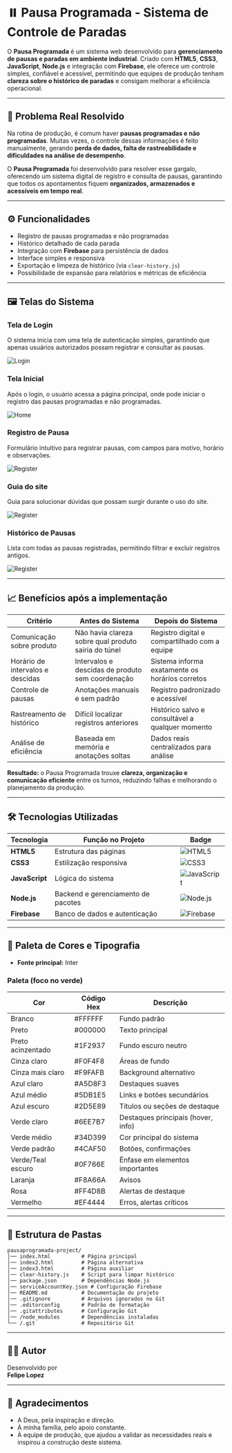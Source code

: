 # ⏸️ Pausa Programada - Sistema de Controle de Paradas

O **Pausa Programada** é um sistema web desenvolvido para **gerenciamento de pausas e paradas em ambiente industrial**. Criado com **HTML5**, **CSS3**, **JavaScript**, **Node.js** e integração com **Firebase**, ele oferece um controle simples, confiável e acessível, permitindo que equipes de produção tenham **clareza sobre o histórico de paradas** e consigam melhorar a eficiência operacional.

---

## 🧩 Problema Real Resolvido

Na rotina de produção, é comum haver **pausas programadas e não programadas**. Muitas vezes, o controle dessas informações é feito manualmente, gerando **perda de dados, falta de rastreabilidade e dificuldades na análise de desempenho**.

O **Pausa Programada** foi desenvolvido para resolver esse gargalo, oferecendo um sistema digital de registro e consulta de pausas, garantindo que todos os apontamentos fiquem **organizados, armazenados e acessíveis em tempo real**.

---

## ⚙️ Funcionalidades

- Registro de pausas programadas e não programadas  
- Histórico detalhado de cada parada  
- Integração com **Firebase** para persistência de dados  
- Interface simples e responsiva  
- Exportação e limpeza de histórico (via `clear-history.js`)  
- Possibilidade de expansão para relatórios e métricas de eficiência  

---

## 🖼️ Telas do Sistema

### Tela de Login  
O sistema inicia com uma tela de autenticação simples, garantindo que apenas usuários autorizados possam registrar e consultar as pausas.  

![Login](assets/image/screenshots/login.png)  

### Tela Inicial  
Após o login, o usuário acessa a página principal, onde pode iniciar o registro das pausas programadas e não programadas.  

![Home](assets/image/screenshots/home.png) 

### Registro de Pausa  
Formulário intuitivo para registrar pausas, com campos para motivo, horário e observações.  

![Register](assets/image/screenshots/register.png) 

### Guia do site 
Guia para solucionar dúvidas que possam surgir durante o uso do site.

![Register](assets/image/screenshots/guide.png) 

### Histórico de Pausas  
Lista com todas as pausas registradas, permitindo filtrar e excluir registros antigos.  

![Register](assets/image/screenshots/history.png)  

---

## 📈 Benefícios após a implementação

| Critério                           | Antes do Sistema                                   | Depois do Sistema                                |
|-----------------------------------|----------------------------------------------------|------------------------------------------------|
| Comunicação sobre produto          | Não havia clareza sobre qual produto sairia do túnel | Registro digital e compartilhado com a equipe   |
| Horário de intervalos e descidas   | Intervalos e descidas de produto sem coordenação   | Sistema informa exatamente os horários corretos |
| Controle de pausas                 | Anotações manuais e sem padrão                     | Registro padronizado e acessível                |
| Rastreamento de histórico          | Difícil localizar registros anteriores             | Histórico salvo e consultável a qualquer momento|
| Análise de eficiência              | Baseada em memória e anotações soltas              | Dados reais centralizados para análise          |

**Resultado:** o Pausa Programada trouxe **clareza, organização e comunicação eficiente** entre os turnos, reduzindo falhas e melhorando o planejamento da produção.

---

## 🛠 Tecnologias Utilizadas

| Tecnologia    | Função no Projeto                          | Badge |
|--------------|-------------------------------------------|-------|
| **HTML5**     | Estrutura das páginas                     | ![HTML5](https://img.shields.io/badge/HTML5-orange) |
| **CSS3**      | Estilização responsiva                    | ![CSS3](https://img.shields.io/badge/CSS3-blue) |
| **JavaScript**| Lógica do sistema                         | ![JavaScript](https://img.shields.io/badge/JavaScript-yellowgreen) |
| **Node.js**   | Backend e gerenciamento de pacotes        | ![Node.js](https://img.shields.io/badge/Node.js-v18-green) |
| **Firebase**  | Banco de dados e autenticação             | ![Firebase](https://img.shields.io/badge/Firebase-v11-yellow) |

---

## 🎨 Paleta de Cores e Tipografia

- **Fonte principal:** Inter  

### Paleta (foco no verde)

| Cor                | Código Hex | Descrição                          |
|--------------------|------------|------------------------------------|
| Branco             | #FFFFFF    | Fundo padrão                       |
| Preto              | #000000    | Texto principal                    |
| Preto acinzentado  | #1F2937    | Fundo escuro neutro                |
| Cinza claro        | #F0F4F8    | Áreas de fundo                     |
| Cinza mais claro   | #F9FAFB    | Background alternativo             |
| Azul claro         | #A5D8F3    | Destaques suaves                   |
| Azul médio         | #5DB1E5    | Links e botões secundários         |
| Azul escuro        | #2D5E89    | Títulos ou seções de destaque      |
| Verde claro        | #6EE7B7    | Destaques principais (hover, info) |
| Verde médio        | #34D399    | Cor principal do sistema           |
| Verde padrão       | #4CAF50    | Botões, confirmações               |
| Verde/Teal escuro  | #0F766E    | Ênfase em elementos importantes    |
| Laranja            | #F8A66A    | Avisos                             |
| Rosa               | #FF4D8B    | Alertas de destaque                |
| Vermelho           | #EF4444    | Erros, alertas críticos            |

---

## 📁 Estrutura de Pastas

```
pausaprogramada-project/
│── index.html          # Página principal
│── index2.html         # Página alternativa
│── index3.html         # Página auxiliar
│── clear-history.js    # Script para limpar histórico
│── package.json        # Dependências Node.js
│── serviceAccountKey.json # Configuração Firebase
│── README.md           # Documentação do projeto
│── .gitignore          # Arquivos ignorados no Git
│── .editorconfig       # Padrão de formatação
│── .gitattributes      # Configuração Git
│── /node_modules       # Dependências instaladas
└── /.git               # Repositório Git
```

---

## 👨‍💻 Autor

Desenvolvido por  
**Felipe Lopez**  

---

## 🙏 Agradecimentos

- A Deus, pela inspiração e direção.  
- À minha família, pelo apoio constante.  
- À equipe de produção, que ajudou a validar as necessidades reais e inspirou a construção deste sistema.  
